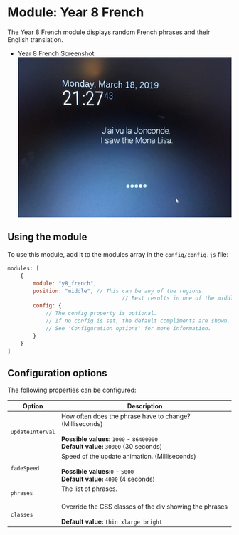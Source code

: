 # Module: Year 8 French
The Year 8 French module displays random French phrases and their English translation.
- Year 8 French Screenshot
![Year 8 French Screenshot](Y8_French.jpg)

## Using the module

To use this module, add it to the modules array in the `config/config.js` file:
````javascript
modules: [
	{
		module: "y8_french",
		position: "middle",	// This can be any of the regions.
									// Best results in one of the middle regions like: lower_third
		config: {
			// The config property is optional.
			// If no config is set, the default compliments are shown.
			// See 'Configuration options' for more information.
		}
	}
]
````

## Configuration options

The following properties can be configured:


| Option           | Description
| ---------------- | -----------
| `updateInterval` | How often does the phrase have to change? (Milliseconds) <br><br> **Possible values:** `1000` - `86400000` <br> **Default value:** `30000` (30 seconds)
| `fadeSpeed`      | Speed of the update animation. (Milliseconds) <br><br> **Possible values:**`0` - `5000` <br> **Default value:** `4000` (4 seconds)
| `phrases`	   | The list of phrases. <br><br> 
| `classes`        | Override the CSS classes of the div showing the phrases <br><br> **Default value:** `thin xlarge bright`






